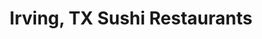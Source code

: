 ---
layout: city
title: Irving, TX Sushi Restaurants
permalink: /texas/irving/
stateAbbr: TX
stateName: Texas
cityName: Irving

---